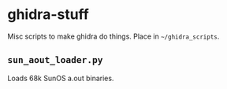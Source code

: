 # ghidra-stuff

Misc scripts to make ghidra do things. Place in `~/ghidra_scripts`.

## `sun_aout_loader.py`

Loads 68k SunOS a.out binaries.

